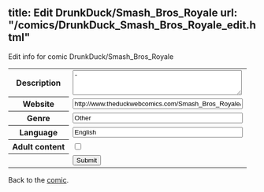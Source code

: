 title: Edit DrunkDuck/Smash_Bros_Royale
url: "/comics/DrunkDuck_Smash_Bros_Royale_edit.html"
---
Edit info for comic DrunkDuck/Smash_Bros_Royale

<form name="comic" action="http://gaepostmail.appspot.com/comic/" method="post">
<table class="comicinfo">
<tr>
<th>Description</th><td><textarea name="description" cols="40" rows="3">-</textarea></td>
</tr>
<tr>
<th>Website</th><td><input type="text" name="url" value="http://www.theduckwebcomics.com/Smash_Bros_Royale/" size="40"/></td>
</tr>
<tr>
<th>Genre</th><td><input type="text" name="genre" value="Other" size="40"/></td>
</tr>
<tr>
<th>Language</th><td><input type="text" name="language" value="English" size="40"/></td>
</tr>
<tr>
<th>Adult content</th><td><input type="checkbox" name="adult" value="adult" /></td>
</tr>
<tr>
<th></th><td>
<input type="hidden" name="comic" value="DrunkDuck_Smash_Bros_Royale" />
<input type="submit" name="submit" value="Submit" />
</td>
</tr>
</table>
</form>

Back to the [comic](DrunkDuck_Smash_Bros_Royale.html).
